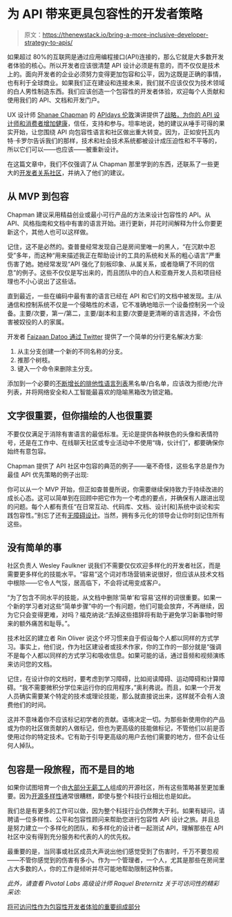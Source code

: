 # 为 API 带来更具包容性的开发者策略

> 原文：<https://thenewstack.io/bring-a-more-inclusive-developer-strategy-to-apis/>

如果超过 80%的互联网是通过应用编程接口(API)连接的，那么它就是大多数开发者体验的核心。所以开发者应该很清楚 API 设计必须是有意的，而不仅仅是技术上的。面向开发者的企业必须努力变得更加包容和公平，因为这既是正确的事情，也有利于全球商业。如果我们正在建设和连接未来，我们就不应该仅仅为技术领域的白人男性制造东西。我们应该创造一个包容性的开发者体验，欢迎每个人贡献和使用我们的 API、文档和开发门户。

UX 设计师 [Shanae Chapman](https://twitter.com/nerdydivadesign/) 的 [APIdays 伦敦](https://www.apidays.global/)演讲提供了[战略，为你的 API 设计师和消费者增加健康](https://www.youtube.com/watch?v=DHTWEUc-Jko&ab_channel=apidays)，信任，支持和参与。坦率地说，她的建议从唾手可得的果实开始，让您围绕 API 向包容性语言和社区做出重大转变。因为，正如安托瓦内特·卡罗尔告诉我们的那样，技术和社会技术系统都被设计成压迫性和不平等的，所以它们可以——也应该——被重新设计。

在这篇文章中，我们不仅强调了从 Chapman 那里学到的东西，还联系了一些更大的[开发者关系社区](https://twitter.com/jkriggins/status/1458745250122539012)，并纳入了他们的建议。

## 从 MVP 到包容

Chapman 建议采用精益创业或最小可行产品的方法来设计包容性的 API。从 API、风格指南和文档中有害的语言开始。进行更新，并花时间解释为什么你要更新这个，其他人也可以这样做。

记住，这不是必然的。查普曼经常发现自己是房间里唯一的黑人，“在沉默中忍受”多年，而这种“用来描述我正在帮助设计的工具的系统和关系的粗心语言”严重伤害了她。她经常发现“API 强化了刻板印象、从属关系，或者隐瞒了不同的信息”的例子。这些不仅仅是写出来的，而且团队中的白人和亚裔开发人员和项目经理也不小心说出了这些话。

直到最近，一些在编码中最有害的语言已经在 API 和它们的文档中被发现。主/从通信和控制系统不仅是一个侵略性的术语，它不准确地暗示一个设备控制另一个设备。主要/次要，第一/第二，主要/副本和主要/次要是更清晰的语言选择，不会伤害被奴役的人的家属。

开发者 [Faizaan Datoo 通过 Twitter](https://twitter.com/faizaand_/status/1272681983269797888) 提供了一个简单的分行更名解决方案:

1.  从主分支创建一个新的不同名称的分支。
2.  推那个树枝。
3.  键入一个命令来删除主分支。

添加到一个必要的[不断增长的排他性语言列表](https://www.selfdefined.app/)黑名单/白名单，应该改为拒绝/允许列表，并将网络安全和人工智能最喜欢的隐喻黑箱改为锁定箱。

## 文字很重要，但你描绘的人也很重要

不要仅仅满足于消除有害语言的最低标准。无论是提供各种肤色的头像和表情符号，还是在工作中、在线聊天社区或专业活动中不使用“嗨，伙计们”，都要确保你始终有意包容。

Chapman 提供了 API 社区中包容的典范的例子——毫不奇怪，这些名字总是作为最佳 API 优先策略的例子出现:

你可以从一个 MVP 开始，但正如查普曼所说，你需要继续保持致力于持续改进的成长心态。这可以简单到在回顾中把它作为一个考虑的要点，并确保有人跟进出现的问题。每个人都有责任“在日常互动、代码库、文档、设计[和]系统中谈论和实践包容性。”别忘了还有[无障碍设计](https://thenewstack.io/accessibility-as-an-essential-part-of-the-inclusive-developer-experience/)。当然，拥有多元化的领导会让你时刻记住所有这些。

## 没有简单的事

社区负责人 Wesley Faulkner 说我们不需要仅仅欢迎多样化的开发者社区，而是需要更多样化的技能水平。“容易”这个词对市场营销来说很好，但应该从技术文档中根除——它令人气馁，居高临下，不会将试用变成客户。

“为了包含不同水平的技能，从文档中删除‘简单’和‘容易’这样的词很重要。如果一个新的学习者对这些“简单步骤”中的一个有问题，他们可能会放弃，不再继续，因为它只会变得更难，对吗？福克纳说:“去掉这些措辞将有助于避免学习新事物时带来的额外痛苦和耻辱。”。

技术社区的建立者 Rin Oliver 说这个坏习惯来自于假设每个人都以同样的方式学习。事实上，他们说，作为社区建设者或技术作家，你的工作的一部分就是“强调不是每个人都以同样的方式学习和吸收信息。如果可能的话，通过音频和视频演练来访问您的文档。

记住，在设计你的文档时，要考虑到学习障碍，比如阅读障碍、运动障碍和计算障碍。“我不需要微积分学位来运行你的应用程序，”奥利弗说。而且，如果一个开发人员确实需要某个特定的技术或理论技能，那么就直接说出来，这样就不会有人浪费他们的时间。

这并不意味着你不应该标记初学者的贡献。语境决定一切。为那些新使用你的产品或为你的社区做贡献的人做标记，但也为更高级的技能做标记，不管他们以前是否使用过你的特定技术。它有助于引导更高级的用户去他们需要的地方，但不会让任何人掉队。

## 包容是一段旅程，而不是目的地

如果你试图培育一个由[大部分无薪工人](https://thenewstack.io/how-to-build-a-tech-community-that-motivates-even-the-unpaid/)组成的开源社区，所有这些策略甚至更加重要。因为[开源多样性](https://thenewstack.io/open-source-communities-need-more-safe-spaces-and-codes-of-conducts-now/)通常很糟糕，即使与整个科技行业相比也是如此。

我们总是有更多的工作可以做，因为整个科技行业仍然弊大于利。如果有疑问，请聘请一位多样性、公平和包容性顾问来帮助您进行包容性 API 设计之旅。并且总是努力建立一个多样化的团队，和多样化的设计者一起测试 API，理解那些在 API 社区中没有得到充分服务和代表的人的优先权。

最重要的是，当同事或社区成员大声说出他们感觉受到了伤害时，千万不要忽视——不管你感觉到的伤害有多小。作为一个管理者，一个人，尤其是那些在房间里占大多数的人，你的工作是倾听并尽可能地帮助限制这种伤害。

*此外，请查看 Pivotal Labs 高级设计师 Raquel Breternitz 关于可访问性的精彩采访:*

[将可访问性作为包容性开发者体验的重要组成部分](https://thenewstack.simplecast.com/episodes/accessibility-as-an-essential-part-of-the-inclusive-developer-experience)

<svg xmlns:xlink="http://www.w3.org/1999/xlink" viewBox="0 0 68 31" version="1.1"><title>Group</title> <desc>Created with Sketch.</desc></svg>